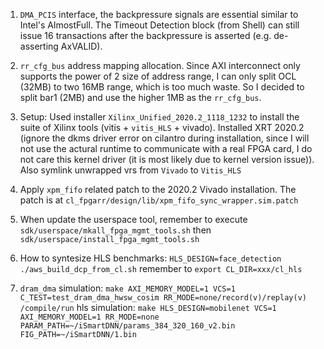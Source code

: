 1. `DMA_PCIS` interface, the backpressure signals are essential similar to Intel's AlmostFull. The Timeout Detection block (from Shell) can still issue 16 transactions after the backpressure is asserted (e.g. de-asserting AxVALID).
2. `rr_cfg_bus` address mapping allocation. Since AXI interconnect only supports
   the power of 2 size of address range, I can only split OCL (32MB) to two 16MB
   range, which is too much waste. So I decided to split bar1 (2MB) and use the
   higher 1MB as the `rr_cfg_bus`.

3. Setup: Used installer `Xilinx_Unified_2020.2_1118_1232` to install the suite
   of Xilinx tools (vitis + `vitis_HLS` + vivado). Installed XRT 2020.2 (ignore
   the dkms driver error on cilantro during installation, since I will not use
   the actural runtime to communicate with a real FPGA card, I do not care this
   kernel driver (it is most likely due to kernel version issue)). Also symlink
   unwrapped vrs from `Vivado` to `Vitis_HLS`
4. Apply `xpm_fifo` related patch to the 2020.2 Vivado installation. The patch
   is at `cl_fpgarr/design/lib/xpm_fifo_sync_wrapper.sim.patch`
5. When update the userspace tool, remember to execute
   `sdk/userspace/mkall_fpga_mgmt_tools.sh` then
   `sdk/userspace/install_fpga_mgmt_tools.sh`
6. How to syntesize HLS benchmarks:
   `HLS_DESIGN=face_detection ./aws_build_dcp_from_cl.sh`
   remember to `export CL_DIR=xxx/cl_hls`
7. `dram_dma` simulation: `make AXI_MEMORY_MODEL=1 VCS=1 C_TEST=test_dram_dma_hwsw_cosim RR_MODE=none/record(v)/replay(v) /compile/run`
   hls simulation: `make HLS_DESIGN=mobilenet VCS=1 AXI_MEMORY_MODEL=1 RR_MODE=none PARAM_PATH=~/iSmartDNN/params_384_320_160_v2.bin FIG_PATH=~/iSmartDNN/1.bin`
